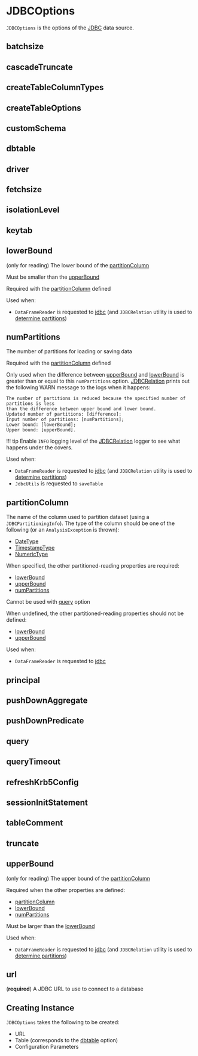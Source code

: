 # JDBCOptions

`JDBCOptions` is the options of the [JDBC](index.md) data source.

## <span id="JDBC_BATCH_INSERT_SIZE"><span id="batchsize"> batchsize

## <span id="JDBC_CASCADE_TRUNCATE"><span id="cascadeTruncate"> cascadeTruncate

## <span id="JDBC_CREATE_TABLE_COLUMN_TYPES"><span id="createTableColumnTypes"> createTableColumnTypes

## <span id="JDBC_CREATE_TABLE_OPTIONS"><span id="createTableOptions"> createTableOptions

## <span id="JDBC_CUSTOM_DATAFRAME_COLUMN_TYPES"><span id="customSchema"> customSchema

## <span id="JDBC_TABLE_NAME"><span id="dbtable"> dbtable

## <span id="JDBC_DRIVER_CLASS"><span id="driver"> driver

## <span id="JDBC_BATCH_FETCH_SIZE"><span id="fetchsize"> fetchsize

## <span id="JDBC_TXN_ISOLATION_LEVEL"><span id="isolationLevel"> isolationLevel

## <span id="JDBC_KEYTAB"><span id="keytab"> keytab

## <span id="JDBC_LOWER_BOUND"><span id="lowerBound"> lowerBound

(only for reading) The lower bound of the [partitionColumn](#partitionColumn)

Must be smaller than the [upperBound](#upperBound)

Required with the [partitionColumn](#partitionColumn) defined

Used when:

* `DataFrameReader` is requested to [jdbc](../DataFrameReader.md#jdbc) (and `JDBCRelation` utility is used to [determine partitions](JDBCRelation.md#columnPartition))

## <span id="JDBC_NUM_PARTITIONS"><span id="numPartitions"> numPartitions

The number of partitions for loading or saving data

Required with the [partitionColumn](#partitionColumn) defined

Only used when the difference between [upperBound](#upperBound) and [lowerBound](#lowerBound) is greater than or equal to this `numPartitions` option. [JDBCRelation](JDBCRelation.md#logging) prints out the following WARN message to the logs when it happens:

```text
The number of partitions is reduced because the specified number of partitions is less
than the difference between upper bound and lower bound.
Updated number of partitions: [difference];
Input number of partitions: [numPartitions];
Lower bound: [lowerBound];
Upper bound: [upperBound].
```

!!! tip
    Enable `INFO` logging level of the [JDBCRelation](JDBCRelation.md#logging) logger to see what happens under the covers.

Used when:

* `DataFrameReader` is requested to [jdbc](../DataFrameReader.md#jdbc) (and `JDBCRelation` utility is used to [determine partitions](JDBCRelation.md#columnPartition))
* `JdbcUtils` is requested to `saveTable`

## <span id="JDBC_PARTITION_COLUMN"><span id="partitionColumn"> partitionColumn

The name of the column used to partition dataset (using a `JDBCPartitioningInfo`). The type of the column should be one of the following (or an `AnalysisException` is thrown):

* [DateType](../types/AtomicType.md#DateType)
* [TimestampType](../types/AtomicType.md#TimestampType)
* [NumericType](../types/AtomicType.md#NumericType)

When specified, the other partitioned-reading properties are required:

* [lowerBound](#lowerBound)
* [upperBound](#upperBound)
* [numPartitions](#numPartitions)

Cannot be used with [query](#query) option

When undefined, the other partitioned-reading properties should not be defined:

* [lowerBound](#lowerBound)
* [upperBound](#upperBound)

Used when:

* `DataFrameReader` is requested to [jdbc](../DataFrameReader.md#jdbc)

## <span id="JDBC_PRINCIPAL"><span id="principal"> principal

## <span id="JDBC_PUSHDOWN_AGGREGATE"><span id="pushDownAggregate"> pushDownAggregate

## <span id="JDBC_PUSHDOWN_PREDICATE"><span id="pushDownPredicate"> pushDownPredicate

## <span id="JDBC_QUERY_STRING"><span id="query"> query

## <span id="JDBC_QUERY_TIMEOUT"><span id="queryTimeout"> queryTimeout

## <span id="JDBC_REFRESH_KRB5_CONFIG"><span id="refreshKrb5Config"> refreshKrb5Config

## <span id="JDBC_SESSION_INIT_STATEMENT"><span id="sessionInitStatement"> sessionInitStatement

## <span id="JDBC_TABLE_COMMENT"><span id="tableComment"> tableComment

## <span id="JDBC_TRUNCATE"><span id="truncate"> truncate

## <span id="JDBC_UPPER_BOUND"><span id="upperBound"> upperBound

(only for reading) The upper bound of the [partitionColumn](#partitionColumn)

Required when the other properties are defined:

* [partitionColumn](#partitionColumn)
* [lowerBound](#lowerBound)
* [numPartitions](#numPartitions)

Must be larger than the [lowerBound](#lowerBound)

Used when:

* `DataFrameReader` is requested to [jdbc](../DataFrameReader.md#jdbc) (and `JDBCRelation` utility is used to [determine partitions](JDBCRelation.md#columnPartition))

## <span id="JDBC_URL"><span id="url"> url

(**required**) A JDBC URL to use to connect to a database

## Creating Instance

`JDBCOptions` takes the following to be created:

* <span id="url"> URL
* <span id="table"> Table (corresponds to the [dbtable](#dbtable) option)
* <span id="parameters"> Configuration Parameters
